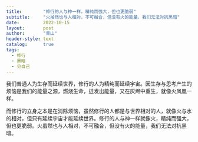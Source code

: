```yaml
---
title:        "修行的人与神一样，精纯而强大，但也更脆弱"
subtitle:     "火虽然也与人相对，不可融合，但没有火的能量，我们无法对抗黑暗"
date:         2022-10-15
layout:       post
author:       "青山"
header-style: text
catalog:      true
tags:
  - 修行
  - 黑暗
  - 见自己
---
```


我们普通人为生存而延续世界，修行的人为精纯而延续宇宙。因生存与思考产生的烦恼是我们的能量之源，燃烧生命，迸发出能量，又在灰烬中重生，就像火凤凰一样。

而修行的立身之本是在消除烦恼，虽然修行的人都是与世界相对的人，就像火与水的相对，但只有延续宇宙才能延续世界。修行的人与神一样就像火，精纯而强大，但也更脆弱。火虽然也与人相对，不可融合，但没有火的能量，我们无法对抗黑暗。